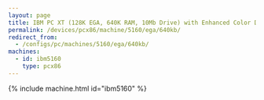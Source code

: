 ```yaml
---
layout: page
title: IBM PC XT (128K EGA, 640K RAM, 10Mb Drive) with Enhanced Color Display
permalink: /devices/pcx86/machine/5160/ega/640kb/
redirect_from:
  - /configs/pc/machines/5160/ega/640kb/
machines:
  - id: ibm5160
    type: pcx86
---
```


{% include machine.html id="ibm5160" %}
